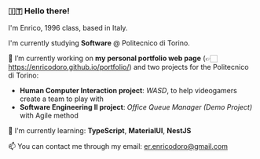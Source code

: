 ### 🇮🇹 Hello there!

I'm Enrico, 1996 class, based in Italy. 

I'm currently studying **Software** @ Politecnico di Torino.

🔭 I’m currently working on **my personal portfolio web page** (👉🏻 https://enricodoro.github.io/portfolio/) and two projects for the Politecnico di Torino:
- **Human Computer Interaction project**: *WASD*, to help videogamers create a team to play with
- **Software Engineering II project**: *Office Queue Manager (Demo Project)* with Agile method

🌱 I'm currently learning: **TypeScript**, **MaterialUI**, **NestJS**

📫 You can contact me through my email: er.enricodoro@gmail.com

